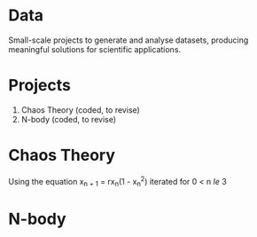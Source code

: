 # Data

Small-scale projects to generate and analyse datasets, producing meaningful solutions for scientific applications.

# Projects

1. Chaos Theory (coded, to revise)
2. N-body (coded, to revise)

# Chaos Theory

Using the equation x<sub>n + 1</sub> = rx<sub>n</sub>(1 - x<sub>n</sub><sup>2</sup>) iterated for 0 < n $le$ 3


# N-body

